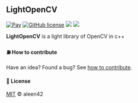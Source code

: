## LightOpenCV

[![Pay](https://img.shields.io/badge/%24-free-%23a10000.svg)](#)  [![GitHub license](https://img.shields.io/badge/license-MIT-blue.svg)](https://raw.githubusercontent.com/aleen42/LightOpenCV/master/LICENSE) ![](https://img.shields.io/badge/%20%20C-%20%20%20%20879-555555.svg) ![](https://img.shields.io/badge/%20%20C%2B%2B-%20%20%20%201,127-f34b7d.svg) 

**LightOpenCV** is a light library of OpenCV in c++

#### :fuelpump: How to contribute

Have an idea? Found a bug? See [how to contribute](https://aleen42.gitbooks.io/personalwiki/content/contribution.html).

#### :scroll: License

[MIT](https://aleen42.gitbooks.io/personalwiki/content/MIT.html) © aleen42

